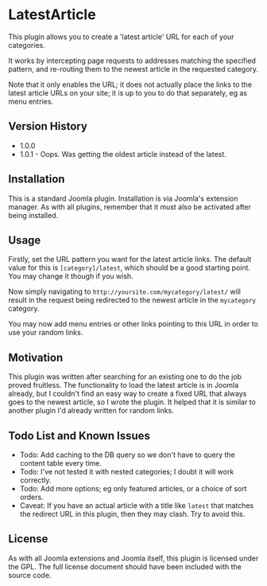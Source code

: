LatestArticle
=============

This plugin allows you to create a 'latest article' URL for each of your categories.

It works by intercepting page requests to addresses matching the specified pattern, and re-routing them to the newest article in the requested category.

Note that it only enables the URL; it does not actually place the links to the latest article URLs on your site; it is up to you to do that separately, eg as menu entries.

Version History
----------------

* 1.0.0
* 1.0.1 - Oops. Was getting the oldest article instead of the latest.


Installation
----------------

This is a standard Joomla plugin. Installation is via Joomla's extension manager. As with all plugins, remember that it must also be activated after being installed.


Usage
----------------

Firstly, set the URL pattern you want for the latest article links. The default value for this is `[category]/latest`, which should be a good starting point. You may change it though if you wish.

Now simply navigating to `http://yoursite.com/mycategory/latest/` will result in the request being redirected to the newest article in the `mycategory` category.

You may now add menu entries or other links pointing to this URL in order to use your random links.


Motivation
----------------

This plugin was written after searching for an existing one to do the job proved fruitless. The functionality to load the latest article is in Joomla already, but I couldn't find an easy way to create a fixed URL that always goes to the newest article, so I wrote the plugin. It helped that it is similar to another plugin I'd already written for random links.


Todo List and Known Issues
--------------------------

* Todo: Add caching to the DB query so we don't have to query the content table every time.
* Todo: I've not tested it with nested categories; I doubt it will work correctly.
* Todo: Add more options; eg only featured articles, or a choice of sort orders.
* Caveat: If you have an actual article with a title like `latest` that matches the redirect URL in this plugin, then they may clash. Try to avoid this.


License
----------------
As with all Joomla extensions and Joomla itself, this plugin is licensed under the GPL. The full license document should have been included with the source code.
